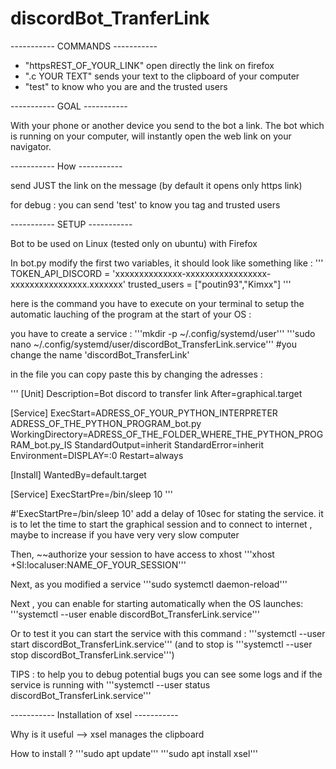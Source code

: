 # discordBot_TranferLink

----------- COMMANDS -----------
- "httpsREST_OF_YOUR_LINK" open directly the link on firefox
- ".c YOUR TEXT" sends your text to the clipboard of your computer
- "test" to know who you are and the trusted users



----------- GOAL -----------

With your phone or another device you send to the bot a link. The bot which is running on your computer, will instantly open the web link on your navigator.

----------- How -----------

send JUST the link on the message (by default it opens only https link)

for debug : you can send 'test' to know you tag and trusted users

----------- SETUP -----------

Bot to be used on Linux (tested only on ubuntu) with Firefox

In bot.py modify the first two variables, it should look like something like :
'''
TOKEN_API_DISCORD = 'xxxxxxxxxxxxxx-xxxxxxxxxxxxxxxxx-xxxxxxxxxxxxxxxx.xxxxxxx'
trusted_users = ["poutin93","Kimxx"]
'''


here is the command you have to execute on your terminal to setup the automatic lauching of the program at the start of your OS :


you have to create a service :
'''mkdir -p ~/.config/systemd/user'''
'''sudo nano ~/.config/systemd/user/discordBot_TransferLink.service'''
#you change the name 'discordBot_TransferLink'

in the file you can copy paste this by changing the adresses :

'''
[Unit]
Description=Bot discord to transfer link
After=graphical.target

[Service]
ExecStart=ADRESS_OF_YOUR_PYTHON_INTERPRETER ADRESS_OF_THE_PYTHON_PROGRAM_bot.py
WorkingDirectory=ADRESS_OF_THE_FOLDER_WHERE_THE_PYTHON_PROGRAM_bot.py_IS
StandardOutput=inherit
StandardError=inherit
Environment=DISPLAY=:0
Restart=always

[Install]
WantedBy=default.target

[Service]
ExecStartPre=/bin/sleep 10
'''

#'ExecStartPre=/bin/sleep 10' add a delay of 10sec for stating the service. it is to let the time to start the graphical session and to connect to internet , maybe to increase if you have very very slow computer


Then, ~~authorize your session to have access to xhost
'''xhost +SI:localuser:NAME_OF_YOUR_SESSION'''

Next, as you modified a service
'''sudo systemctl daemon-reload'''

Next , you can enable for starting automatically when the OS launches:
'''systemctl --user enable discordBot_TransferLink.service'''

Or to test it you can start the service with this command : 
'''systemctl --user start discordBot_TransferLink.service'''
(and to stop is '''systemctl --user stop discordBot_TransferLink.service''')

TIPS : to help you to debug potential bugs you can see some logs and if the service is running with 
'''systemctl --user status discordBot_TransferLink.service'''



----------- Installation of xsel -----------

Why is it useful --> xsel manages the clipboard

How to install ?
'''sudo apt update'''
'''sudo apt install xsel'''